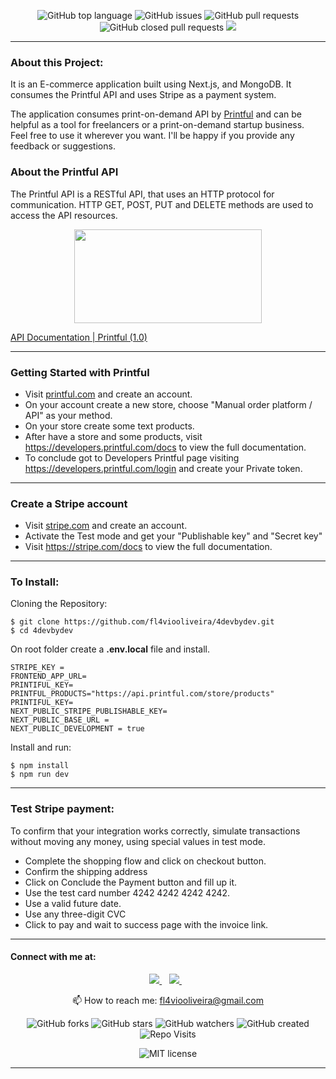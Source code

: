 <!---
<p align="center">
<img  width="300" height="150" src="https://4devbydev.com/logo.svg" src="https://4devbydev.com"/>
</p>
-->

<p align='center'>
<img alt="GitHub top language" src="https://img.shields.io/github/languages/top/fl4viooliveira/4devbydev?style=social">
<img alt="GitHub issues" src="https://img.shields.io/github/issues-raw/fl4viooliveira/4devbydev?style=social">
<img alt="GitHub pull requests" src="https://img.shields.io/github/issues-pr-raw/fl4viooliveira/4devbydev?style=social">
<img alt="GitHub closed pull requests" src="https://img.shields.io/github/issues-pr-closed-raw/fl4viooliveira/4devbydev?style=social">
<img src="https://img.shields.io/github/languages/code-size/fl4viooliveira/4devbydev" />
</p>

<hr class="dotted">

### About this Project:

It is an E-commerce application built using Next.js, and MongoDB. It consumes the Printful API and uses Stripe as a payment system.

The application consumes print-on-demand API by <a href='https://www.printful.com/'>Printful</a> and can be helpful as a tool for freelancers or a print-on-demand startup business.  
Feel free to use it wherever you want. I'll be happy if you provide any feedback or suggestions.

### About the Printful API

The Printful API is a RESTful API, that uses an HTTP protocol for communication. HTTP GET, POST, PUT and DELETE methods are used to access the API resources.

<p align="center">
<img  width="300" height="150" src="https://static.cdn.printful.com/dist-pf/image-assets/off-center-full-color-black.1de1e822b15b8e74075c8d1fa631d4e3.svg" src="https://developers.printful.com/docs/"/>
</p>

<a href='https://developers.printful.com/docs/'>API Documentation | Printful (1.0)</a>

<hr class="dotted">

### Getting Started with Printful

- Visit <a href='https://www.printful.com/'>printful.com</a> and create an account.
- On your account create a new store, choose "Manual order platform / API" as your method.
- On your store create some text products.
- After have a store and some products, visit <a href='https://developers.printful.com/docs/'>https://developers.printful.com/docs</a> to view the full documentation.
- To conclude got to Developers Printful page visiting <a href='https://developers.printful.com/login/'>https://developers.printful.com/login</a> and create your Private token.

<hr class="dotted">

### Create a Stripe account

- Visit <a href='https://www.stripe.com/'>stripe.com</a> and create an account.
- Activate the Test mode and get your "Publishable key" and "Secret key"
- Visit <a href='https://stripe.com/docs'>https://stripe.com/docs</a> to view the full documentation.

<hr class="dotted">

### To Install:

Cloning the Repository:

```
$ git clone https://github.com/fl4viooliveira/4devbydev.git
$ cd 4devbydev
```

On root folder create a <b>.env.local</b> file and install.

```
STRIPE_KEY =
FRONTEND_APP_URL=
PRINTIFUL_KEY=
PRINTFUL_PRODUCTS="https://api.printful.com/store/products"
PRINTIFUL_KEY=
NEXT_PUBLIC_STRIPE_PUBLISHABLE_KEY=
NEXT_PUBLIC_BASE_URL =
NEXT_PUBLIC_DEVELOPMENT = true
```

Install and run:

```
$ npm install
$ npm run dev
```

<hr class="dotted">

### Test Stripe payment:

To confirm that your integration works correctly, simulate transactions without moving any money, using special values in test mode.

- Complete the shopping flow and click on checkout button.
- Confirm the shipping address
- Click on Conclude the Payment button and fill up it.
- Use the test card number 4242 4242 4242 4242.
- Use a valid future date.
- Use any three-digit CVC
- Click to pay and wait to success page with the invoice link.

<hr class="dotted">

#### Connect with me at:

<p align='center'>
    
  <a href="https://www.linkedin.com/in/fl4viooliveira/">
    <img src="https://img.shields.io/badge/linkedin-%230077B5.svg?&style=for-the-badge&logo=linkedin&logoColor=white" />
  </a>&nbsp;&nbsp;
  <a href="https://stackoverflow.com/users/13045151/">
    <img src="https://img.shields.io/badge/stackoverflow-%23E4405F.svg?&style=for-the-badge&logo=stackoverflow&logoColor=white" />        
  </a>&nbsp;&nbsp;
  
</p>

<p align='center'>
  📫 How to reach me: <a href='mailto:fl4viooliveira@gmail.com'>fl4viooliveira@gmail.com</a>
</p>
<p align='center'>
  <img alt="GitHub forks" src="https://img.shields.io/github/forks/fl4viooliveira/4devbydev?style=social">
  <img alt="GitHub stars" src="https://img.shields.io/github/stars/fl4viooliveira/4devbydev?style=social">
  <img alt="GitHub watchers" src="https://img.shields.io/github/watchers/fl4viooliveira/4devbydev?style=social">
  <img alt="GitHub created" src="https://badges.pufler.dev/created/fl4viooliveira/4devbydev">
  <img alt="Repo Visits" src="https://badges.pufler.dev/visits/fl4viooliveira/4devbydev"> 
</p>

<p align='center'>
<img alt="MIT license" src="https://img.shields.io/github/license/fl4viooliveira/4devbydev?style=for-the-badge">
</p>

<hr class="dotted">
